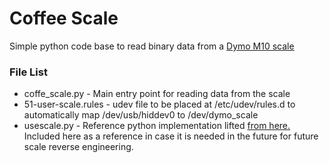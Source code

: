 # Coffee Scale #

Simple python code base to read binary data from a [Dymo M10 scale](http://www.amazon.com/DYMO-1772057-Digital-Shipping-10-pound/dp/B0053HCWRE)

### File List ###

* coffe_scale.py - Main entry point for reading data from the scale
* 51-user-scale.rules - udev file to be placed at /etc/udev/rules.d to automatically map /dev/usb/hiddev0 to /dev/dymo_scale
* usescale.py - Reference python implementation lifted [from here.](http://www.thok.org/intranet/python/usb/index.html) Included here as a reference in case it is needed in the future for future scale reverse engineering.

